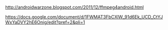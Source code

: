 http://androidwarzone.blogspot.com/2011/12/ffmpeg4android.html



https://docs.google.com/document/d/1FWMAT3FbCXlW_91d6Ek_UCD_CtYJWxYaDVY2hE6Onig/edit?pref=2&pli=1

